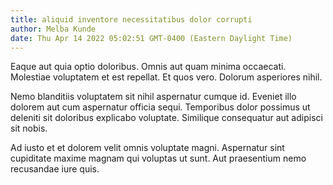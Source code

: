 ```yaml
---
title: aliquid inventore necessitatibus dolor corrupti
author: Melba Kunde
date: Thu Apr 14 2022 05:02:51 GMT-0400 (Eastern Daylight Time)
---
```

Eaque aut quia optio doloribus. Omnis aut quam minima occaecati. Molestiae voluptatem et est repellat. Et quos vero. Dolorum asperiores nihil.

 Nemo blanditiis voluptatem sit nihil aspernatur cumque id. Eveniet illo dolorem aut cum aspernatur officia sequi. Temporibus dolor possimus ut deleniti sit doloribus explicabo voluptate. Similique consequatur aut adipisci sit nobis.

 Ad iusto et et dolorem velit omnis voluptate magni. Aspernatur sint cupiditate maxime magnam qui voluptas ut sunt. Aut praesentium nemo recusandae iure quis.